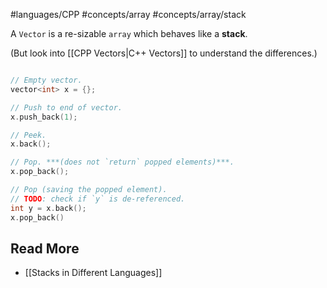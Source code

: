 #languages/CPP #concepts/array #concepts/array/stack

A `Vector` is a re-sizable `array` which behaves like a **stack**.

(But look into [[CPP Vectors|C++ Vectors]] to understand the differences.)

```c++

// Empty vector.
vector<int> x = {};

// Push to end of vector.
x.push_back(1);

// Peek.
x.back();

// Pop. ***(does not `return` popped elements)***.
x.pop_back();

// Pop (saving the popped element).
// TODO: check if `y` is de-referenced.
int y = x.back();
x.pop_back()
```

## Read More
- [[Stacks in Different Languages]]